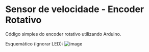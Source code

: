 # Sensor de velocidade - Encoder Rotativo
Código simples do encoder rotativo utilizando Arduino.

Esquemático (ignorar LED):
![image](https://user-images.githubusercontent.com/11863837/151070041-f0e4aa27-1e6d-4795-b237-349e0c49bf29.png)
